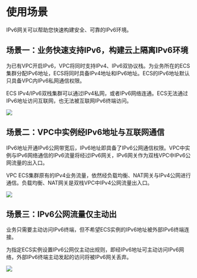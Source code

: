 # 使用场景

IPv6网关可以帮助您快速构建安全、可靠的IPv6环境。

## 场景一：业务快速支持IPv6，构建云上隔离IPv6环境

为已有VPC开启IPv6，VPC将同时支持IPv4、IPv6双协议栈。为业务所在的ECS集群分配IPv6地址，ECS将同时具备IPv4地址和IPv6地址。ECS的IPv6地址默认只具备VPC内IPv6私网通信权限。

ECS IPv4/IPv6双栈集群可以通过IPv4私网，或者IPv6网络连通。ECS无法通过IPv6地址访问互联网，也无法被互联网IPv6终端访问。

![](https://static-aliyun-doc.oss-accelerate.aliyuncs.com/assets/img/zh-CN/1516328951/p33733.png)

## 场景二：VPC中实例经IPv6地址与互联网通信

IPv6地址开通IPv6公网带宽后，IPv6地址即具备了IPv6公网通信权限。VPC中实例与IPv6网络通信的IPv6流量将经过IPv6网关，IPv6网关作为双栈VPC中IPv6公网流量的出入口。

VPC ECS集群原有的IPv4业务流量，依然经负载均衡、NAT网关与IPv4公网进行通信。负载均衡、NAT网关是双栈VPC中IPv4公网流量出入口。

![](https://static-aliyun-doc.oss-accelerate.aliyuncs.com/assets/img/zh-CN/1516328951/p33735.png)

## 场景三：IPv6公网流量仅主动出

业务只需要主动访问IPv6终端，但不希望ECS实例的IPv6地址被外部IPv6终端连接。

为指定ECS实例设置IPv6公网仅主动出规则，即经IPv6地址可主动访问IPv6网络，外部IPv6终端主动发起的访问将被IPv6网关丢弃。

![](https://static-aliyun-doc.oss-accelerate.aliyuncs.com/assets/img/zh-CN/1516328951/p33736.tif)


